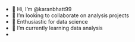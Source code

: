 - 👋 Hi, I’m @karanbhatt99
- 💞️ I’m looking to collaborate on analysis projects
- 👀 Enthusiastic for data science
- 🌱 I’m currently learning data analysis 
-

<!---
karanbhatt99/karanbhatt99 is a ✨ special ✨ repository because its `README.md` (this file) appears on your GitHub profile.
You can click the Preview link to take a look at your changes.
--->
